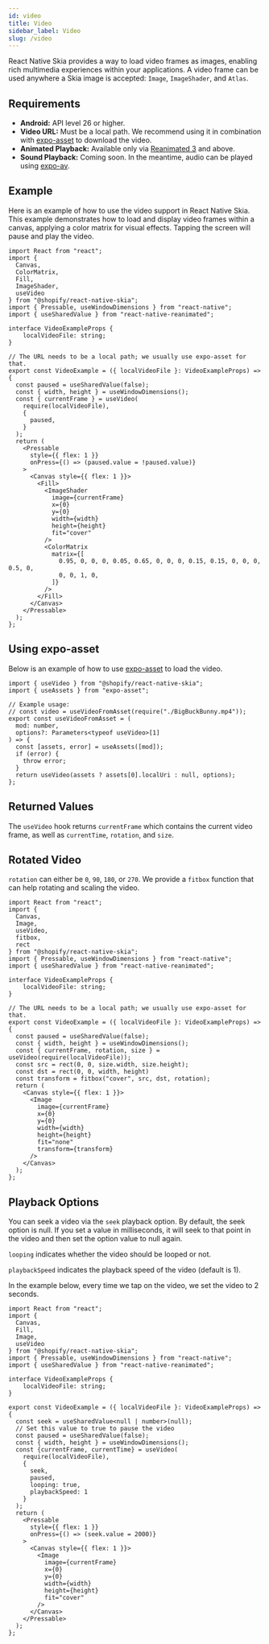 ```yaml
---
id: video
title: Video
sidebar_label: Video
slug: /video
---
```


React Native Skia provides a way to load video frames as images, enabling rich multimedia experiences within your applications. A video frame can be used anywhere a Skia image is accepted: `Image`, `ImageShader`, and `Atlas`.

## Requirements

- **Android:** API level 26 or higher.
- **Video URL:** Must be a local path. We recommend using it in combination with [expo-asset](https://docs.expo.dev/versions/latest/sdk/asset/) to download the video.
- **Animated Playback:** Available only via [Reanimated 3](/docs/animations/animations) and above.
- **Sound Playback:** Coming soon. In the meantime, audio can be played using [expo-av](https://docs.expo.dev/versions/latest/sdk/av/).

## Example

Here is an example of how to use the video support in React Native Skia. This example demonstrates how to load and display video frames within a canvas, applying a color matrix for visual effects. Tapping the screen will pause and play the video.

```tsx twoslash
import React from "react";
import {
  Canvas,
  ColorMatrix,
  Fill,
  ImageShader,
  useVideo
} from "@shopify/react-native-skia";
import { Pressable, useWindowDimensions } from "react-native";
import { useSharedValue } from "react-native-reanimated";

interface VideoExampleProps {
    localVideoFile: string;
}

// The URL needs to be a local path; we usually use expo-asset for that.
export const VideoExample = ({ localVideoFile }: VideoExampleProps) => {
  const paused = useSharedValue(false);
  const { width, height } = useWindowDimensions();
  const { currentFrame } = useVideo(
    require(localVideoFile),
    {
      paused,
    }
  );
  return (
    <Pressable
      style={{ flex: 1 }}
      onPress={() => (paused.value = !paused.value)}
    >
      <Canvas style={{ flex: 1 }}>
        <Fill>
          <ImageShader
            image={currentFrame}
            x={0}
            y={0}
            width={width}
            height={height}
            fit="cover"
          />
          <ColorMatrix
            matrix={[
              0.95, 0, 0, 0, 0.05, 0.65, 0, 0, 0, 0.15, 0.15, 0, 0, 0, 0.5, 0,
              0, 0, 1, 0,
            ]}
          />
        </Fill>
      </Canvas>
    </Pressable>
  );
};
```

## Using expo-asset

Below is an example of how to use [expo-asset](https://docs.expo.dev/versions/latest/sdk/asset/) to load the video.

```tsx twoslash
import { useVideo } from "@shopify/react-native-skia";
import { useAssets } from "expo-asset";

// Example usage:
// const video = useVideoFromAsset(require("./BigBuckBunny.mp4"));
export const useVideoFromAsset = (
  mod: number,
  options?: Parameters<typeof useVideo>[1]
) => {
  const [assets, error] = useAssets([mod]);
  if (error) {
    throw error;
  }
  return useVideo(assets ? assets[0].localUri : null, options);
};
```

## Returned Values

The `useVideo` hook returns `currentFrame` which contains the current video frame, as well as `currentTime`, `rotation`, and `size`.

## Rotated Video

`rotation` can either be `0`, `90`, `180`, or `270`.
We provide a `fitbox` function that can help rotating and scaling the video.

```tsx twoslash
import React from "react";
import {
  Canvas,
  Image,
  useVideo,
  fitbox,
  rect
} from "@shopify/react-native-skia";
import { Pressable, useWindowDimensions } from "react-native";
import { useSharedValue } from "react-native-reanimated";

interface VideoExampleProps {
    localVideoFile: string;
}

// The URL needs to be a local path; we usually use expo-asset for that.
export const VideoExample = ({ localVideoFile }: VideoExampleProps) => {
  const paused = useSharedValue(false);
  const { width, height } = useWindowDimensions();
  const { currentFrame, rotation, size } = useVideo(require(localVideoFile));
  const src = rect(0, 0, size.width, size.height);
  const dst = rect(0, 0, width, height)
  const transform = fitbox("cover", src, dst, rotation);
  return (
    <Canvas style={{ flex: 1 }}>
      <Image
        image={currentFrame}
        x={0}
        y={0}
        width={width}
        height={height}
        fit="none"
        transform={transform}
      />
    </Canvas>
  );
};
```


## Playback Options

You can seek a video via the `seek` playback option. By default, the seek option is null. If you set a value in milliseconds, it will seek to that point in the video and then set the option value to null again.

`looping` indicates whether the video should be looped or not.

`playbackSpeed` indicates the playback speed of the video (default is 1).

In the example below, every time we tap on the video, we set the video to 2 seconds.

```tsx twoslash
import React from "react";
import {
  Canvas,
  Fill,
  Image,
  useVideo
} from "@shopify/react-native-skia";
import { Pressable, useWindowDimensions } from "react-native";
import { useSharedValue } from "react-native-reanimated";

interface VideoExampleProps {
    localVideoFile: string;
}

export const VideoExample = ({ localVideoFile }: VideoExampleProps) => {
  const seek = useSharedValue<null | number>(null);
  // Set this value to true to pause the video
  const paused = useSharedValue(false);
  const { width, height } = useWindowDimensions();
  const {currentFrame, currentTime} = useVideo(
    require(localVideoFile),
    {
      seek,
      paused,
      looping: true,
      playbackSpeed: 1
    }
  );
  return (
    <Pressable
      style={{ flex: 1 }}
      onPress={() => (seek.value = 2000)}
    >
      <Canvas style={{ flex: 1 }}>
        <Image
          image={currentFrame}
          x={0}
          y={0}
          width={width}
          height={height}
          fit="cover"
        />
      </Canvas>
    </Pressable>
  );
};
```